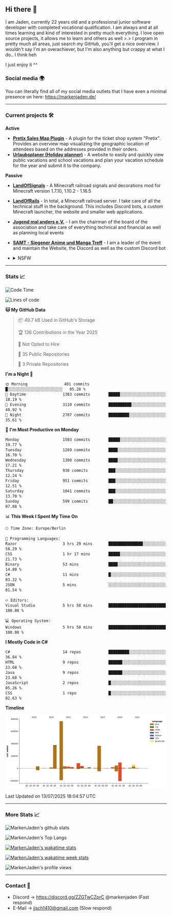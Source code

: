 ## Hi there 👋
I am Jaden, currently 22 years old and a professional junior software developer with completed vocational qualification. I am always and at all times learning and kind of interested in pretty much everything. I love open source projects, it allows me to learn and others as well >.>
I program in pretty much all areas, just search my GitHub, you'll get a nice overview.
I wouldn't say I'm an overachiever, but I'm also anything but crappy at what I do.. I think heh

I just enjoy it ^^

### Social media 🌍

You can literally find all of my social media outlets that I have even a minimal presence on here: https://markenjaden.de/

---

### Current projects 🛠

**Active**
* [**Pretix Sales Map Plugin**](https://github.com/MarkenJaden/pretix-map) - A plugin for the ticket shop system "Pretix". Provides an overview map visualizing the geographic location of attendees based on the addresses provided in their orders.
* [**Urlaubsplaner (Holiday planner)**](https://github.com/MarkenJaden/Urlaubsplaner) - A website to easily and quickly view public vacations and school vacations and plan your vacation schedule for the year and submit it to the company.

**Passive**
* [**LandOfSignals**](https://github.com/LandOfRails/LandOfSignals) - A Minecraft railroad signals and decorations mod for Minecraft version 1.7.10, 1.10.2 - 1.16.5
* [**LandOfRails**](https://github.com/LandOfRails) - In total, a Minecraft railroad server. I take care of all the technical stuff in the background. This includes Discord bots, a custom Minecraft launcher, the website and smaller web applications.
* [**Jugend mal anders e.V.**](https://jugendmalanders.de/) - I am the chairman of the board of the association and take care of everything technical and financial as well as planning local events
* [**SAMT - Siegener Anime und Manga Treff**](https://github.com/Siegener-Anime-und-Manga-Treff-SAMT) - I am a leader of the event and maintain the Website, the Discord as well as the custom Discord bot
* <details> 
  <summary>NSFW</summary>
  **Active**
  
  [**Nekos**](https://github.com/MarkenJaden/Nekos) - Website providing you with random lewd neko pics
  
</details>

---

### Stats 📈

<!--START_SECTION:waka-->
![Code Time](http://img.shields.io/badge/Code%20Time-1%2C409%20hrs%2027%20mins-blue)

![Lines of code](https://img.shields.io/badge/From%20Hello%20World%20I%27ve%20Written-2.0%20million%20lines%20of%20code-blue)

**🐱 My GitHub Data** 

> 📦 49.7 kB Used in GitHub's Storage 
 > 
> 🏆 136 Contributions in the Year 2025
 > 
> 🚫 Not Opted to Hire
 > 
> 📜 35 Public Repositories 
 > 
> 🔑 3 Private Repositories 
 > 
**I'm a Night 🦉** 

```text
🌞 Morning                401 commits         █░░░░░░░░░░░░░░░░░░░░░░░░   05.28 % 
🌆 Daytime                1383 commits        █████░░░░░░░░░░░░░░░░░░░░   18.19 % 
🌃 Evening                3110 commits        ██████████░░░░░░░░░░░░░░░   40.92 % 
🌙 Night                  2707 commits        █████████░░░░░░░░░░░░░░░░   35.61 % 
```
📅 **I'm Most Productive on Monday** 

```text
Monday                   1503 commits        █████░░░░░░░░░░░░░░░░░░░░   19.77 % 
Tuesday                  1269 commits        ████░░░░░░░░░░░░░░░░░░░░░   16.70 % 
Wednesday                1308 commits        ████░░░░░░░░░░░░░░░░░░░░░   17.21 % 
Thursday                 930 commits         ███░░░░░░░░░░░░░░░░░░░░░░   12.24 % 
Friday                   951 commits         ███░░░░░░░░░░░░░░░░░░░░░░   12.51 % 
Saturday                 1041 commits        ███░░░░░░░░░░░░░░░░░░░░░░   13.70 % 
Sunday                   599 commits         ██░░░░░░░░░░░░░░░░░░░░░░░   07.88 % 
```


📊 **This Week I Spent My Time On** 

```text
🕑︎ Time Zone: Europe/Berlin

💬 Programming Languages: 
Razor                    3 hrs 29 mins       ███████████████░░░░░░░░░░   58.29 % 
CSS                      1 hr 17 mins        █████░░░░░░░░░░░░░░░░░░░░   21.73 % 
Binary                   53 mins             ████░░░░░░░░░░░░░░░░░░░░░   14.80 % 
C#                       11 mins             █░░░░░░░░░░░░░░░░░░░░░░░░   03.32 % 
JSON                     5 mins              ░░░░░░░░░░░░░░░░░░░░░░░░░   01.54 % 

🔥 Editors: 
Visual Studio            5 hrs 58 mins       █████████████████████████   100.00 % 

💻 Operating System: 
Windows                  5 hrs 58 mins       █████████████████████████   100.00 % 
```

**I Mostly Code in C#** 

```text
C#                       14 repos            █████████░░░░░░░░░░░░░░░░   36.84 % 
HTML                     9 repos             ██████░░░░░░░░░░░░░░░░░░░   23.68 % 
Java                     9 repos             ██████░░░░░░░░░░░░░░░░░░░   23.68 % 
JavaScript               2 repos             █░░░░░░░░░░░░░░░░░░░░░░░░   05.26 % 
CSS                      1 repo              █░░░░░░░░░░░░░░░░░░░░░░░░   02.63 % 
```



**Timeline**

![Lines of Code chart](https://raw.githubusercontent.com/MarkenJaden/MarkenJaden/main/assets/bar_graph.png)


 Last Updated on 13/07/2025 18:04:57 UTC
<!--END_SECTION:waka-->

---

### More Stats 📈

![MarkenJaden's github stats](https://github-readme-stats.vercel.app/api?username=MarkenJaden&count_private=true&show_icons=true&theme=radical)

![MarkenJaden's Top Langs](https://github-readme-stats.vercel.app/api/top-langs/?username=MarkenJaden&theme=radical)

[![MarkenJaden's wakatime stats](https://github-readme-stats.vercel.app/api/wakatime?username=MarkenJaden&theme=radical)](https://wakatime.com/@17f322c9-222a-48b4-9e15-983c41f7aed4)

[![MarkenJaden's wakatime week stats](https://wakatime.com/badge/user/17f322c9-222a-48b4-9e15-983c41f7aed4.svg)](https://wakatime.com/@17f322c9-222a-48b4-9e15-983c41f7aed4)

<!--[![MarkenJaden's Codewars stats](https://www.codewars.com/users/MarkenJaden/badges/large)](https://www.codewars.com/users/MarkenJaden)-->

![MarkenJaden's profile views](https://komarev.com/ghpvc/?username=MarkenJaden)

---

### Contact 💌

* Discord -> https://discord.gg/ZZGTwCZprC @markenjaden (Fast respond)
* E-Mail -> jjsch1410@gmail.com (Slow respond)



<!--
**MarkenJaden/MarkenJaden** is a ✨ _special_ ✨ repository because its `README.md` (this file) appears on your GitHub profile.

Here are some ideas to get you started:

- 🔭 I’m currently working on ...
- 🌱 I’m currently learning ...
- 👯 I’m looking to collaborate on ...
- 🤔 I’m looking for help with ...
- 💬 Ask me about ...
- 📫 How to reach me: ...
- 😄 Pronouns: ...
- ⚡ Fun fact: ...
-->
